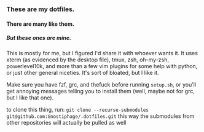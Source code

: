 ### These are my dotfiles.
#### There are many like them.
##### But these ones are mine.
This is mostly for me, but I figured I'd share it with whoever wants it. It uses xterm (as evidenced by the desktop file), tmux, zsh, oh-my-zsh, powerlevel10k, and more than a few vim plugins for some help with python, or just other general niceties. It's sort of bloated, but I like it.

Make sure you have fzf, grc, and thefuck before running `setup.sh`, or you'll get annoying messages telling you to install them (well, maybe not for grc, but I like that one).

to clone this thing, run:
`git clone --recurse-submodules git@github.com:Gnostiphage/.dotfiles.git`
this way the submodules from other repositories will actually be pulled as well
